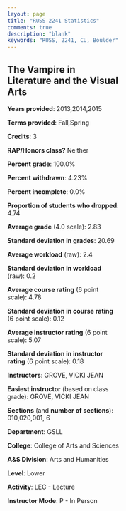 ```yaml
---
layout: page
title: "RUSS 2241 Statistics"
comments: true
description: "blank"
keywords: "RUSS, 2241, CU, Boulder"
--- 
```

<head>
<script src="https://ajax.googleapis.com/ajax/libs/jquery/2.1.3/jquery.min.js"></script>
<script src="https://dl.dropboxusercontent.com/s/pc42nxpaw1ea4o9/highcharts.js?dl=0"></script>
<!-- <script src="../assets/js/highcharts.js"></script> -->
<style type="text/css">@font-face {
	font-family: "Bebas Neue";
	src: url(https://www.filehosting.org/file/details/544349/BebasNeue%20Regular.otf) format("opentype");
	}
	h1.Bebas { 
		font-family: "Bebas Neue", Verdana, Tahoma;
	}
</style>
</head>
<body>
	<div id="container" style="float: right; width: 45%; height: 88%; margin-left: 2.5%; margin-right: 2.5%;"></div>
	<script language="JavaScript">
		$(document).ready(function() {
		var chart = {type: 'column'};
		var title = {text: 'Grade Distribution'};
		var xAxis = {categories: ['A','B','C','D','F'],crosshair: true};
		var yAxis = {min: 0,title: {text: 'Percentage'}};
		var tooltip = {headerFormat: '<center><b><span style="font-size:20px">{point.key}</span></b></center>',
		               pointFormat: '<td style="padding:0"><b>{point.y:.1f}%</b></td>',
		               footerFormat: '</table>',shared: true,useHTML: true};
		var plotOptions = {column: {pointPadding: 0.0,borderWidth: 0}};  
		var credits = {enabled: false};var series= [{name: 'Percent',data: [32.18,37.93,19.16,6.9,3.83,]}];
		var json = {};
		json.chart = chart;
		json.title = title;
		json.tooltip = tooltip;
		json.xAxis = xAxis;
		json.yAxis = yAxis;  
		json.series = series;
		json.plotOptions = plotOptions;  
		json.credits = credits;
		$('#container').highcharts(json);
	});
	</script>
</body>
			   
## The Vampire in Literature and the Visual Arts

**Years provided**: 2013,2014,2015

**Terms provided**: Fall,Spring

**Credits**: 3

**RAP/Honors class?** Neither

**Percent grade**: 100.0%

**Percent withdrawn**: 4.23%

**Percent incomplete**: 0.0%

**Proportion of students who dropped**: 4.74

**Average grade** (4.0 scale): 2.83

**Standard deviation in grades**: 20.69

**Average workload** (raw): 2.4

**Standard deviation in workload** (raw): 0.2

**Average course rating** (6 point scale): 4.78

**Standard deviation in course rating** (6 point scale): 0.12

**Average instructor rating** (6 point scale): 5.07

**Standard deviation in instructor rating** (6 point scale): 0.18

**Instructors**: GROVE, VICKI JEAN

**Easiest instructor** (based on class grade): GROVE, VICKI JEAN

**Sections** (and **number of sections**): 010,020,001, 6

**Department**: GSLL

**College**: College of Arts and Sciences

**A&S Division**: Arts and Humanities

**Level**: Lower

**Activity**: LEC - Lecture

**Instructor Mode**: P  - In Person